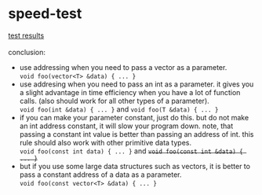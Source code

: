 # speed-test
[test results](https://github.com/olderor/speed-test/blob/master/temp/log.txt) </br></br>
conclusion:
- use addressing when you need to pass a vector as a parameter.</br>
`void foo(vector<T> &data) { ... }`
- use addresing when you need to pass an int as a parameter. it gives you a slight advantage in time efficiency when you have a lot of function calls. (also should work for all other types of a parameter).</br>
`void foo(int &data) { ... }` and `void foo(T &data) { ... }`
- if you can make your parameter constant, just do this. but do not make an int address constant, it will slow your program down. note, that passing a constant int value is better than passing an address of int. this rule should also work with other primitive data types.</br>
`void foo(const int data) { ... }` and <del>`void foo(const int &data) { ... }`</del>
- but if you use some large data structures such as vectors, it is better to pass a constant address of a data as a parameter.</br>
`void foo(const vector<T> &data) { ... }`
